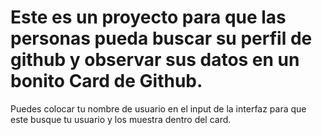 # Este es un proyecto para que las personas pueda buscar su perfil de github y observar sus datos en un bonito Card de Github.

Puedes colocar tu nombre de usuario en el input de la interfaz para que este busque tu usuario y los muestra dentro del card.
